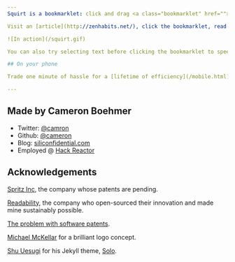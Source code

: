 ```yaml
---
Squirt is a bookmarklet: click and drag <a class="bookmarklet" href="">Squirt</a> to your browser's bookmark bar. ([Instructions for mobile.](/mobile.html))

Visit an [article](http://zenhabits.net/), click the bookmarklet, read speedily:

![In action](/squirt.gif)

You can also try selecting text before clicking the bookmarklet to speed read part of a page.

## On your phone

Trade one minute of hassle for a [lifetime of efficiency](/mobile.html).

---
```


## Made by Cameron Boehmer

- Twitter: [@camron](http://twitter.com/camron)
- Github: [@cameron](http://github.com/cameron)
- Blog: [siliconfidential.com](http://www.siliconfidential.com)
- Employed @ [Hack Reactor](http://www.hackreactor.com)

## Acknowledgements

[Spritz Inc](http://www.spritzinc.com/), the company whose patents are pending.

[Readability](https://www.readability.com/), the company who open-sourced their innovation and made mine sustainably possible.

[The problem with software patents](http://bit.ly/1fcEHQ3).

[Michael McKellar](https://www.behance.net/michaelmckellar) for a brilliant logo concept.

[Shu Uesugi](http://chibicode.com/) for his Jekyll theme, [Solo](http://chibicode.github.io/solo).
